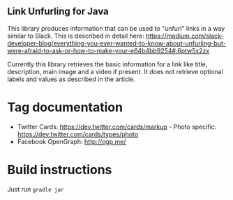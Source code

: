## Link Unfurling for Java

This library produces information that can be used to "unfurl" links in a way similar to Slack. This is described in detail here: https://medium.com/slack-developer-blog/everything-you-ever-wanted-to-know-about-unfurling-but-were-afraid-to-ask-or-how-to-make-your-e64b4bb9254#.6ptw5x2zx

Currently this library retrieves the basic information for a link like title, description, main image and a video if present. It does not retrieve optional labels and values as described in the article.

# Tag documentation

* Twitter Cards: https://dev.twitter.com/cards/markup - Photo specific: https://dev.twitter.com/cards/types/photo
* Facebook OpenGraph: http://ogp.me/

# Build instructions

Just run ```gradle jar```